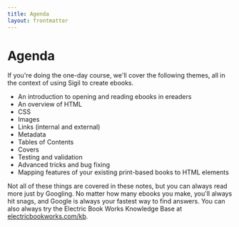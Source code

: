 ```yaml
---
title: Agenda
layout: frontmatter
---
```


# Agenda

If you're doing the one-day course, we'll cover the following themes, all in the context of using Sigil to create ebooks.

*	An introduction to opening and reading ebooks in ereaders
*	An overview of HTML
*	CSS
*	Images
*	Links (internal and external)
*	Metadata
*	Tables of Contents
*	Covers
*	Testing and validation
*	Advanced tricks and bug fixing
*	Mapping features of your existing print-based books to HTML elements

Not all of these things are covered in these notes, but you can always read more just by Googling. No matter how many ebooks you make, you'll always hit snags, and Google is always your fastest way to find answers. You can also always try the Electric Book Works Knowledge Base at [electricbookworks.com/kb](http://electricbookworks.com/kb).
